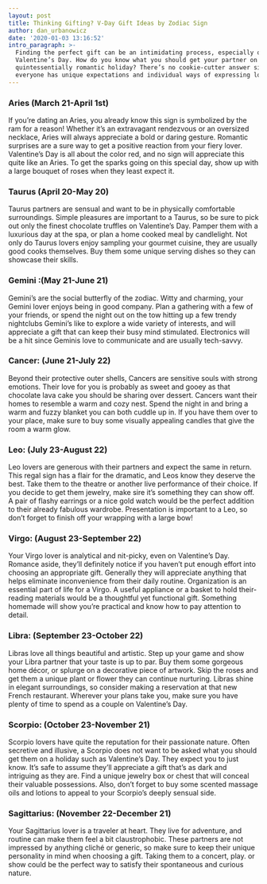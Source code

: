 ```yaml
---
layout: post
title: Thinking Gifting? V-Day Gift Ideas by Zodiac Sign
author: dan_urbanowicz
date: '2020-01-03 13:16:52'
intro_paragraph: >-
  Finding the perfect gift can be an intimidating process, especially on
  Valentine’s Day. How do you know what you should get your partner on this
  quintessentially romantic holiday? There’s no cookie-cutter answer since
  everyone has unique expectations and individual ways of expressing love.
---
```

### Aries (March 21-April 1st)

If you’re dating an Aries, you already know this sign is symbolized by the ram for a reason! Whether it’s an extravagant rendezvous or an oversized necklace, Aries will always appreciate a bold or daring gesture. Romantic surprises are a sure way to get a positive reaction from your fiery lover. Valentine’s Day is all about the color red, and no sign will appreciate this quite like an Aries. To get the sparks going on this special day, show up with a large bouquet of roses when they least expect it.

### Taurus (April 20-May 20)

Taurus partners are sensual and want to be in physically comfortable surroundings. Simple pleasures are important to a Taurus, so be sure to pick out only the finest chocolate truffles on Valentine’s Day. Pamper them with a luxurious day at the spa, or plan a home cooked meal by candlelight. Not only do Taurus lovers enjoy sampling your gourmet cuisine, they are usually good cooks themselves. Buy them some unique serving dishes so they can showcase their skills.

### Gemini :(May 21-June 21)

Gemini’s are the social butterfly of the zodiac. Witty and charming, your Gemini lover enjoys being in good company. Plan a gathering with a few of your friends, or spend the night out on the tow hitting up a few trendy nightclubs Gemini’s like to explore a wide variety of interests, and will appreciate a gift that can keep their busy mind stimulated. Electronics will be a hit since Geminis love to communicate and are usually tech-savvy.

### Cancer: (June 21-July 22)

Beyond their protective outer shells, Cancers are sensitive souls with strong emotions. Their love for you is probably as sweet and gooey as that chocolate lava cake you should be sharing over dessert. Cancers want their homes to resemble a warm and cozy nest. Spend the night in and bring a warm and fuzzy blanket you can both cuddle up in. If you have them over to your place, make sure to buy some visually appealing candles that give the room a warm glow.

### Leo: (July 23-August 22)

Leo lovers are generous with their partners and expect the same in return. This regal sign has a flair for the dramatic, and Leos know they deserve the best. Take them to the theatre or another live performance of their choice. If you decide to get them jewelry, make sire it’s something they can show off. A pair of flashy earrings or a nice gold watch would be the perfect addition to their already fabulous wardrobe. Presentation is important to a Leo, so don’t forget to finish off your wrapping with a large bow!

### Virgo: (August 23-September 22)

Your Virgo lover is analytical and nit-picky, even on Valentine’s Day. Romance aside, they’ll definitely notice if you haven’t put enough effort into choosing an appropriate gift. Generally they will appreciate anything that helps eliminate inconvenience from their daily routine. Organization is an essential part of life for a Virgo. A useful appliance or a basket to hold their-reading materials would be a thoughtful yet functional gift. Something homemade will show you’re practical and know how to pay attention to detail.

### Libra: (September 23-October 22)

Libras love all things beautiful and artistic. Step up your game and show your Libra partner that your taste is up to par. Buy them some gorgeous home décor, or splurge on a decorative piece of artwork. Skip the roses and get them a unique plant or flower they can continue nurturing. Libras shine in elegant surroundings, so consider making a reservation at that new French restaurant. Wherever your plans take you, make sure you have plenty of time to spend as a couple on Valentine’s Day.

### Scorpio: (October 23-November 21)

Scorpio lovers have quite the reputation for their passionate nature. Often secretive and illusive, a Scorpio does not want to be asked what you should get them on a holiday such as Valentine’s Day. They expect you to just know. It’s safe to assume they’ll appreciate a gift that’s as dark and intriguing as they are. Find a unique jewelry box or chest that will conceal their valuable possessions. Also, don’t forget to buy some scented massage oils and lotions to appeal to your Scorpio’s deeply sensual side.

### Sagittarius: (November 22-December 21)

Your Sagittarius lover is a traveler at heart. They live for adventure, and routine can make them feel a bit claustrophobic. These partners are not impressed by anything cliché or generic, so make sure to keep their unique personality in mind when choosing a gift. Taking them to a concert, play. or show could be the perfect way to satisfy their spontaneous and curious nature.
